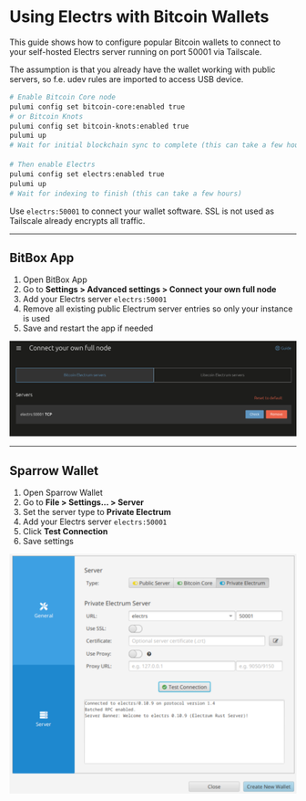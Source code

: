 # Using Electrs with Bitcoin Wallets

This guide shows how to configure popular Bitcoin wallets to connect to your self-hosted Electrs server running on port 50001 via Tailscale.

The assumption is that you already have the wallet working with public servers, so f.e. udev rules are imported to access USB device.

```sh
# Enable Bitcoin Core node
pulumi config set bitcoin-core:enabled true
# or Bitcoin Knots
pulumi config set bitcoin-knots:enabled true
pulumi up
# Wait for initial blockchain sync to complete (this can take a few hours)

# Then enable Electrs
pulumi config set electrs:enabled true
pulumi up
# Wait for indexing to finish (this can take a few hours)
```

Use `electrs:50001` to connect your wallet software. SSL is not used as Tailscale already encrypts all traffic.

---

## BitBox App

1. Open BitBox App
2. Go to **Settings > Advanced settings > Connect your own full node**
3. Add your Electrs server `electrs:50001`
4. Remove all existing public Electrum server entries so only your instance is used
5. Save and restart the app if needed

![BitBox App Electrum server settings](./electrs-wallet-bitbox.png)

---

## Sparrow Wallet

1. Open Sparrow Wallet
2. Go to **File > Settings... > Server**
3. Set the server type to **Private Electrum**
4. Add your Electrs server `electrs:50001`
5. Click **Test Connection**
6. Save settings

![Sparrow Wallet server settings](./electrs-wallet-sparrow.png)

